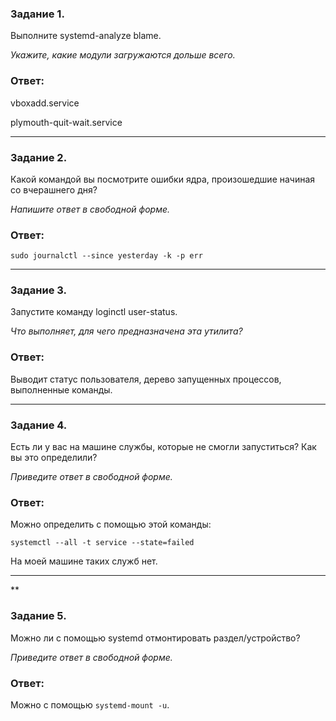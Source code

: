 ### Задание 1.

Выполните systemd-analyze blame.

*Укажите, какие модули загружаются дольше всего.*

### Ответ:

vboxadd.service

plymouth-quit-wait.service

---

### Задание 2.

Какой командой вы посмотрите ошибки ядра, произошедшие начиная со вчерашнего дня?

*Напишите ответ в свободной форме.*

### Ответ:

`sudo journalctl --since yesterday -k -p err`

---

### Задание 3.

Запустите команду loginctl user-status.

*Что выполняет, для чего предназначена эта утилита?*

### Ответ:

Выводит статус пользователя, дерево запущенных процессов, выполненные команды.

---

### Задание 4.

Есть ли у вас на машине службы, которые не смогли запуститься? Как вы это определили?

*Приведите ответ в свободной форме.*

### Ответ:

Можно определить с помощью этой команды:

`systemctl --all -t service --state=failed`

На моей машине таких служб нет.

---

**

### Задание 5.

Можно ли с помощью systemd отмонтировать раздел/устройство?

*Приведите ответ в свободной форме.*

### Ответ:

Можно с помощью `systemd-mount -u`.
